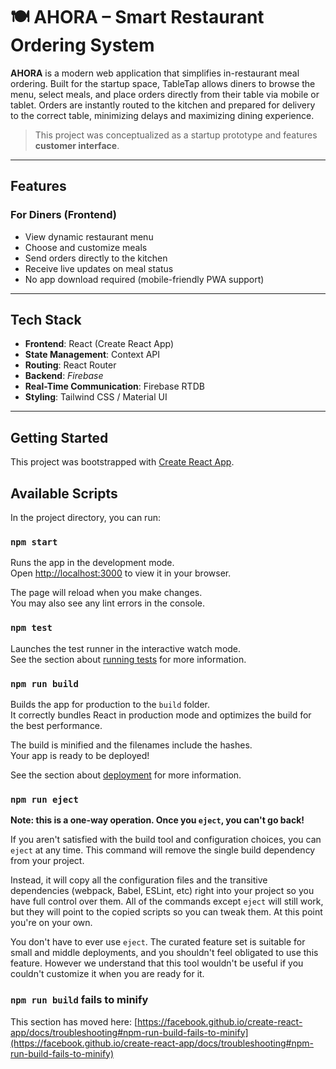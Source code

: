# 🍽️ AHORA – Smart Restaurant Ordering System

**AHORA** is a modern web application that simplifies in-restaurant meal ordering. Built for the startup space, TableTap allows diners to browse the menu, select meals, and place orders directly from their table via mobile or tablet. Orders are instantly routed to the kitchen and prepared for delivery to the correct table, minimizing delays and maximizing dining experience.

> This project was conceptualized as a startup prototype and features **customer interface**.

---

## Features

### For Diners (Frontend)
- View dynamic restaurant menu
- Choose and customize meals
- Send orders directly to the kitchen
- Receive live updates on meal status
- No app download required (mobile-friendly PWA support)

---

## Tech Stack

- **Frontend**: React (Create React App)
- **State Management**: Context API
- **Routing**: React Router
- **Backend**: *Firebase*
- **Real-Time Communication**: Firebase RTDB
- **Styling**: Tailwind CSS / Material UI

---

## Getting Started

This project was bootstrapped with [Create React App](https://github.com/facebook/create-react-app).

## Available Scripts

In the project directory, you can run:

### `npm start`

Runs the app in the development mode.\
Open [http://localhost:3000](http://localhost:3000) to view it in your browser.

The page will reload when you make changes.\
You may also see any lint errors in the console.

### `npm test`

Launches the test runner in the interactive watch mode.\
See the section about [running tests](https://facebook.github.io/create-react-app/docs/running-tests) for more information.

### `npm run build`

Builds the app for production to the `build` folder.\
It correctly bundles React in production mode and optimizes the build for the best performance.

The build is minified and the filenames include the hashes.\
Your app is ready to be deployed!

See the section about [deployment](https://facebook.github.io/create-react-app/docs/deployment) for more information.

### `npm run eject`

**Note: this is a one-way operation. Once you `eject`, you can't go back!**

If you aren't satisfied with the build tool and configuration choices, you can `eject` at any time. This command will remove the single build dependency from your project.

Instead, it will copy all the configuration files and the transitive dependencies (webpack, Babel, ESLint, etc) right into your project so you have full control over them. All of the commands except `eject` will still work, but they will point to the copied scripts so you can tweak them. At this point you're on your own.

You don't have to ever use `eject`. The curated feature set is suitable for small and middle deployments, and you shouldn't feel obligated to use this feature. However we understand that this tool wouldn't be useful if you couldn't customize it when you are ready for it.

### `npm run build` fails to minify

This section has moved here: [https://facebook.github.io/create-react-app/docs/troubleshooting#npm-run-build-fails-to-minify](https://facebook.github.io/create-react-app/docs/troubleshooting#npm-run-build-fails-to-minify)

